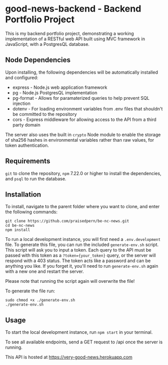 # good-news-backend - Backend Portfolio Project
This is my backend portfolio project, demonstrating a working implementation of a RESTful web API built using MVC framework in JavaScript, with a PostgresQL database.

## Node Dependencies
Upon installing, the following dependencies will be automatically installed and configured:
- express - Node.js web application framework
- pg - Node.js PostgresQL implementation
- pg-format - Allows for paramaterized queries to help prevent SQL injection
- dotenv - For loading environment variables from .env files that shouldn't be committed to the repository
- cors - Express middleware for allowing access to the API from a third party domain

The server also uses the built in `crypto` Node module to enable the storage of sha256 hashes in environmental variables rather than raw values, for token authentication.
## Requirements
`git` to clone the repository, `npm` 7.22.0 or higher to install the dependencies, and `psql` to run the database.
## Installation
To install, navigate to the parent folder where you want to clone, and enter the following commands:
```
git clone https://github.com/praisedpern/be-nc-news.git
cd be-nc-news
npm install
```
To run a local development instance, you will first need a `.env.development` file. To generate this file, you can run the included `generate-env.sh` script. This script will ask you to input a token. Each query to the API must be passed with this token as a `?token={your_token}` query, or the server will respond with a 403 status. The token acts like a password and can be anything you like. If you forget it, you'll need to run `generate-env.sh` again with a new one and restart the server.

Please note that running the script again will overwrite the file!

To generate the file run:
```
sudo chmod +x ./generate-env.sh
./generate-env.sh
```
## Usage
To start the local development instance, run `npm start` in your terminal.

To see all available endpoints, send a GET request to /api once the server is running.

This API is hosted at https://very-good-news.herokuapp.com
